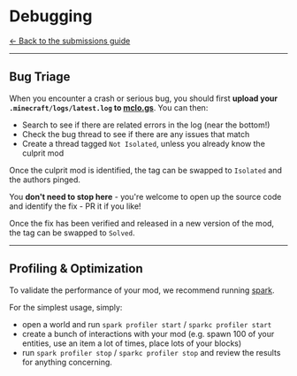 # Debugging

[<- Back to the submissions guide](/pages/submissions)

---

## Bug Triage

When you encounter a crash or serious bug, you should first **upload your `.minecraft/logs/latest.log` to [mclo.gs](https://mclo.gs)**. You can then:
- Search to see if there are related errors in the log (near the bottom!)
- Check the bug thread to see if there are any issues that match
- Create a thread tagged `Not Isolated`, unless you already know the culprit mod

Once the culprit mod is identified, the tag can be swapped to `Isolated` and the authors pinged.

You **don't need to stop here** - you're welcome to open up the source code and identify the fix - PR it if you like!

Once the fix has been verified and released in a new version of the mod, the tag can be swapped to `Solved`.

---

## Profiling & Optimization

To validate the performance of your mod, we recommend running [spark](https://modrinth.com/mod/spark). 

For the simplest usage, simply:

- open a world and run `spark profiler start` / `sparkc profiler start`
- create a bunch of interactions with your mod (e.g. spawn 100 of your entities, use an item a lot of times, place lots of your blocks)
- run `spark profiler stop` / `sparkc profiler stop` and review the results for anything concerning.
